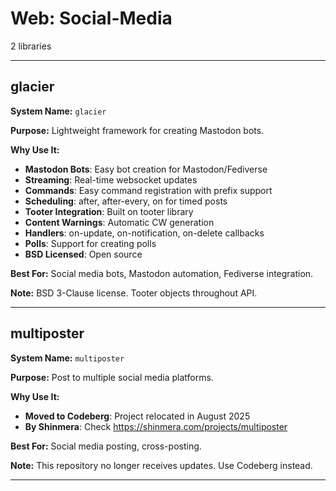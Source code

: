 # Web: Social-Media

2 libraries

---

## glacier

**System Name:** `glacier`

**Purpose:** Lightweight framework for creating Mastodon bots.

**Why Use It:**
- **Mastodon Bots**: Easy bot creation for Mastodon/Fediverse
- **Streaming**: Real-time websocket updates
- **Commands**: Easy command registration with prefix support
- **Scheduling**: after, after-every, on for timed posts
- **Tooter Integration**: Built on tooter library
- **Content Warnings**: Automatic CW generation
- **Handlers**: on-update, on-notification, on-delete callbacks
- **Polls**: Support for creating polls
- **BSD Licensed**: Open source

**Best For:** Social media bots, Mastodon automation, Fediverse integration.

**Note:** BSD 3-Clause license. Tooter objects throughout API.

---


## multiposter

**System Name:** `multiposter`

**Purpose:** Post to multiple social media platforms.

**Why Use It:**
- **Moved to Codeberg**: Project relocated in August 2025
- **By Shinmera**: Check https://shinmera.com/projects/multiposter

**Best For:** Social media posting, cross-posting.

**Note:** This repository no longer receives updates. Use Codeberg instead.

---



